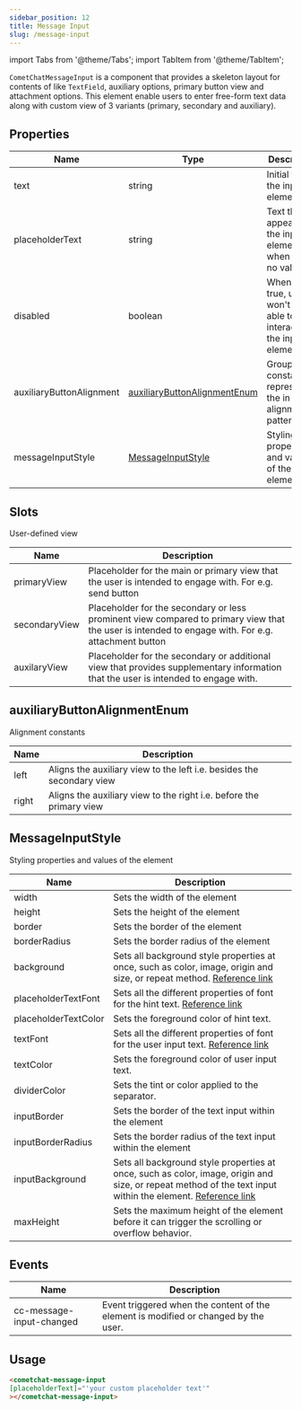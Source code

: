 ```yaml
---
sidebar_position: 12
title: Message Input
slug: /message-input
---
```


import Tabs from '@theme/Tabs';
import TabItem from '@theme/TabItem';

`CometChatMessageInput` is a component that provides a skeleton layout for contents of  like `TextField`, auxiliary options, primary button view and attachment options.
This element enable users to enter free-form text data along with  custom view of 3 variants (primary, secondary and auxiliary).

## Properties

| Name | Type | Description | 
| ---- | ---- | ---- | 
| text | string | Initial text of the input element | 
| placeholderText | string | Text that appears in the input element when it has no value set | 
| disabled | boolean | When set to true, user won't be able to interact with the input element | 
| auxiliaryButtonAlignment | [auxiliaryButtonAlignmentEnum](./message-input#auxiliarybuttonalignmentenum) | Group of constants representing the in-built alignment pattern | 
| messageInputStyle | [MessageInputStyle](./message-input#messageinputstyle) | Styling properties and values of the element | 


## Slots

User-defined view 

| Name | Description | 
| ---- | ---- | 
| primaryView | Placeholder for the main or primary view that the user is intended to engage with. For e.g. send button | 
| secondaryView | Placeholder for the secondary or less prominent view compared to primary view that the user is intended to engage with. For e.g. attachment button | 
| auxilaryView | Placeholder for the secondary or additional view that provides supplementary information that the user is intended to engage with. | 


## auxiliaryButtonAlignmentEnum

Alignment constants

| Name | Description | 
| ---- | ---- | 
| left | Aligns the auxiliary view to the left i.e. besides the secondary view | 
| right | Aligns the auxiliary view to the right i.e. before the primary view | 


## MessageInputStyle

Styling properties and values of the element

| Name | Description | 
| ---- | ---- | 
| width | Sets the width of the element | 
| height | Sets the height of the element | 
| border | Sets the border of the element | 
| borderRadius | Sets the border radius of the element | 
| background | Sets all background style properties at once, such as color, image, origin and size, or repeat method. [Reference link](https://developer.mozilla.org/en-US/docs/Web/CSS/background) | 
| placeholderTextFont | Sets all the different properties of font for the hint text. [Reference link](https://developer.mozilla.org/en-US/docs/Web/CSS/font) | 
| placeholderTextColor | Sets the foreground color of hint text. | 
| textFont | Sets all the different properties of font for the user input text. [Reference link](https://developer.mozilla.org/en-US/docs/Web/CSS/font) | 
| textColor | Sets the foreground color of user input text. | 
| dividerColor | Sets the tint or color applied to the separator. | 
| inputBorder | Sets the border of the text input within the element | 
| inputBorderRadius | Sets the border radius of the text input within the element | 
| inputBackground | Sets all background style properties at once, such as color, image, origin and size, or repeat method of the text input within the element. [Reference link](https://developer.mozilla.org/en-US/docs/Web/CSS/background) | 
| maxHeight | Sets the maximum height of the element before it can trigger the scrolling or overflow behavior. | 


## Events

| Name | Description | 
| ---- | ---- | 
| cc-message-input-changed | Event triggered when the content of the element is modified or changed by the user. | 


## Usage

<Tabs>
<TabItem value="html" label="HTML">

```html
<cometchat-message-input
[placeholderText]="'your custom placeholder text'"
></cometchat-message-input>
```

</TabItem>
</Tabs>